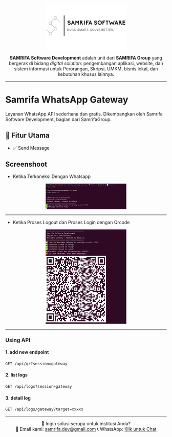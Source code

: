 <p align="center">
  <img src="https://raw.githubusercontent.com/S4MR1F4/S4MR1F4/main/software-development-logo-black-1920x1080.png" alt="SAMRIFA Logo" width="50%"/>
</p>

<p align="center">
  <strong>SAMRIFA Software Development</strong> adalah unit dari <strong>SAMRIFA Group</strong> yang bergerak di bidang <em>digital solution</em>: pengembangan aplikasi, website, dan sistem informasi untuk Perorangan, Skripsi, UMKM, bisnis lokal, dan kebutuhan khusus lainnya.
</p>

---

# Samrifa WhatsApp Gateway
Layanan WhatsApp API sederhana dan gratis. Dikembangkan oleh Samrifa Software Development, bagian dari SamrifaGroup.

## 📌 Fitur Utama

- ✅ Send Message

## Screenshoot

- Ketika Terkoneksi Dengan Whatsapp
<p align="center">
  <img src="https://raw.githubusercontent.com/S4MR1F4/samrifa-whatsapp-gateway/main/assets/connected.png" alt="Terkonek" width="50%"/>
</p>

---
- Ketika Proses Logout dan Proses Login dengan Qrcode
<p align="center">
  <img src="https://raw.githubusercontent.com/S4MR1F4/samrifa-whatsapp-gateway/main/assets/qrcode.png" alt="QR Code" width="50%"/>
</p>

---

### Using API

#### 1. add new endpoint
```
GET /api/qr?session=gateway
```
#### 2. list logs
```
GET /api/logs?session=gateway
```
#### 3. detail log
```
GET /api/logs/gateway?target=xxxxx
```

---

<p align="center">
🚀 Ingin solusi serupa untuk institusi Anda?<br/>
📩 Email kami: <a href="mailto:samrifa.dev@gmail.com">samrifa.dev@gmail.com</a>  
📞 WhatsApp: <a href="https://wa.me/62812XXXXXXX">Klik untuk Chat</a>  
</p>
